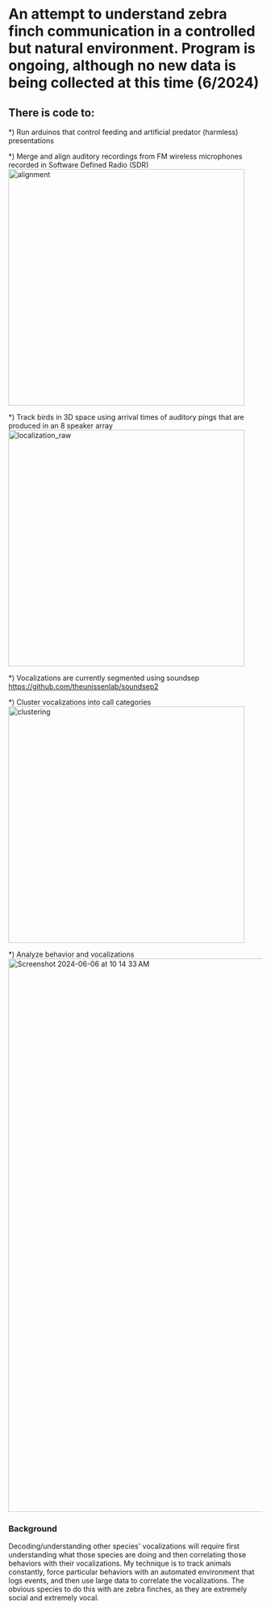 # An attempt to understand zebra finch communication in a controlled but natural environment. Program is ongoing, although no new data is being collected at this time (6/2024)

## There is code to:
 *) Run arduinos that control feeding and artificial predator (harmless) presentations
 
 *) Merge and align auditory recordings from FM wireless microphones recorded in Software Defined Radio (SDR)
  <img width="468" alt="alignment" src="https://github.com/billewood/truman/assets/6302741/21e60ec4-e94d-4df0-8964-3277bab70273">

 *) Track birds in 3D space using arrival times of auditory pings that are produced in an 8 speaker array
 <img width="468" alt="localization_raw" src="https://github.com/billewood/truman/assets/6302741/937dc1f0-5d17-4857-93cd-2f71418a7e9e">

 *) Vocalizations are currently segmented using soundsep https://github.com/theunissenlab/soundsep2
 
 *) Cluster vocalizations into call categories
 <img width="468" alt="clustering" src="https://github.com/billewood/truman/assets/6302741/bd86abd6-489a-4c46-9928-72000d0e2bef">

 *) Analyze behavior and vocalizations
<img width="1095" alt="Screenshot 2024-06-06 at 10 14 33 AM" src="https://github.com/billewood/truman/assets/6302741/64a27cb5-d832-412d-856e-8a18e524b730">

### Background
Decoding/understanding other species' vocalizations will require first understanding what those species are doing and then correlating those behaviors with their vocalizations.
My technique is to track animals constantly, force particular behaviors with an automated environment that logs events, and then use large data to correlate the vocalizations. 
The obvious species to do this with are zebra finches, as they are extremely social and extremely vocal.
